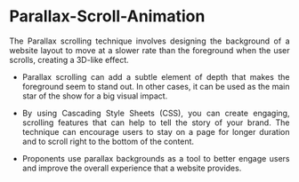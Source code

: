 # Parallax-Scroll-Animation

<p align="justify">The Parallax scrolling technique involves designing the background of a website layout to move at a slower rate than the foreground when the user scrolls, creating a 3D-like effect.

  * <p align="justify">Parallax scrolling can add a subtle element of depth that makes the foreground seem to stand out. In other cases, it can be used as the main star of the show for a big visual impact.
  
  * <p align="justify">By using Cascading Style Sheets (CSS), you can create engaging, scrolling features that can help to tell the story of your brand. The technique can encourage users to stay on a page for longer duration and to scroll right to the bottom of the content.
  
  * <p align="justify">Proponents use parallax backgrounds as a tool to better engage users and improve the overall experience that a website provides.
